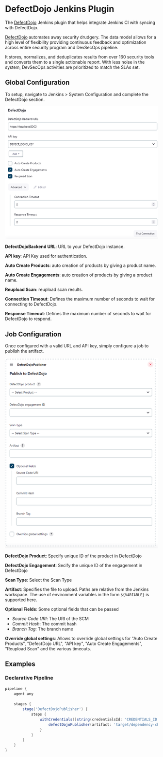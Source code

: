 # DefectDojo Jenkins Plugin

The [DefectDojo](https://www.defectdojo.com/) Jenkins plugin that helps integrate Jenkins CI with syncing with DefectDojo.

[DefectDojo](https://www.defectdojo.com/) automates away security drudgery. The data model allows for a high level of flexibility providing continuous feedback and optimization across entire security program and DevSecOps pipeline. 

It stores, normalizes, and deduplicates results from over 160 security tools and converts them to a single actionable report. With less noise in the system, DevSecOps activities are prioritized to match the SLAs set.

## Global Configuration
To setup, navigate to Jenkins > System Configuration and complete the DefectDojo section.

![global configuration](docs/images/jenkins-global-config.png)

**DefectDojoBackend URL**: URL to your DefectDojo instance.

**API key**: API Key used for authentication.


**Auto Create Products**: auto creation of products by giving a product name.

**Auto Create Engagements**: auto creation of products by giving a product name.

**Reupload Scan**: reupload scan results.

**Connection Timeout**: Defines the maximum number of seconds to wait for connecting to DefectDojo.

**Response Timeout**: Defines the maximum number of seconds to wait for DefectDojo to respond.


## Job Configuration
Once configured with a valid URL and API key, simply configure a job to publish the artifact.

![job configuration](docs/images/jenkins-pipeline-config.png)

**DefectDojo Product**: Specify unique ID of the product in DefectDojo

**DefectDojo Engagement**: Secify the unique ID of the engagement in DefectDojo

**Scan Type**: Select the Scan Type

**Artifact**: Specifies the file to upload. Paths are relative from the Jenkins workspace. The use of environment variables in the form `${VARIABLE}` is supported here.

**Optional Fields**: Some optional fields that can be passed
- _Source Code URI_: The URI of the SCM
- _Commit Hash_: The commit hash
- _Branch Tag_: The branch name

**Override global settings**: Allows to override global settings for "Auto Create Products", "DefectDojo URL", "API key", "Auto Create Engagements", "Reupload Scan" and the various timeouts.

## Examples
### Declarative Pipeline

```groovy
pipeline {
    agent any

    stages {
        stage('DefectDojoPublisher') {
            steps {
                withCredentials([string(credentialsId: 'CREDENTIALS_ID', variable: 'API_KEY')]) {
                    defectDojoPublisher(artifact: 'target/dependency-check-report.xml', productName: 'my-product', scanType: 'Dependency Check Scan', engagementName: 'ci/cd', defectDojoCredentialsId: API_KEY, sourceCodeUri: 'https://git.com/org/project.git', branchTag: 'main')
                }
            }
        }
    }
}
```